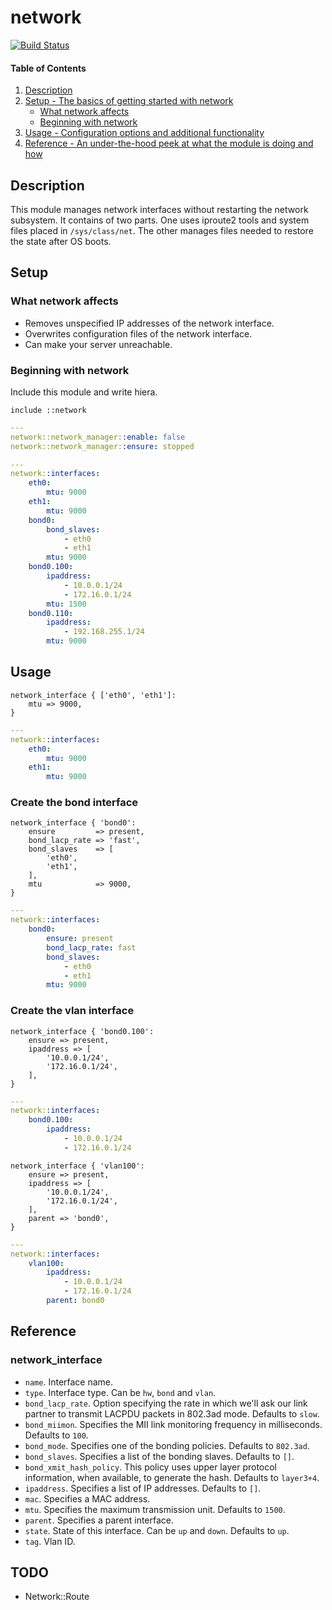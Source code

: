 # network

[![Build Status](https://travis-ci.org/bibigon812/bibigon812-network.svg?branch=master)](https://travis-ci.org/bibigon812/bibigon812-network)

#### Table of Contents

1. [Description](#description)
1. [Setup - The basics of getting started with network](#setup)
    * [What network affects](#what-network-affects)
    * [Beginning with network](#beginning-with-network)
1. [Usage - Configuration options and additional functionality](#usage)
1. [Reference - An under-the-hood peek at what the module is doing and how](#reference)

## Description

This module manages network interfaces without restarting the network 
subsystem. It contains of two parts. One uses iproute2 tools and system files
placed in `/sys/class/net`. The other manages files needed to restore the state
after OS boots.

## Setup

### What network affects

* Removes unspecified IP addresses of the network interface.
* Overwrites configuration files of the network interface.
* Can make your server unreachable.

### Beginning with network

Include this module and write hiera.

```puppet
include ::network
```

```yaml
---
network::network_manager::enable: false
network::network_manager::ensure: stopped
```

```yaml
---
network::interfaces:
    eth0:
        mtu: 9000
    eth1:
        mtu: 9000
    bond0:
        bond_slaves:
            - eth0
            - eth1
        mtu: 9000
    bond0.100:
        ipaddress:
            - 10.0.0.1/24
            - 172.16.0.1/24
        mtu: 1500
    bond0.110:
        ipaddress:
            - 192.168.255.1/24
        mtu: 9000
```

## Usage

```puppet
network_interface { ['eth0', 'eth1']:
    mtu => 9000,
}
```

```yaml
---
network::interfaces:
    eth0:
        mtu: 9000
    eth1:
        mtu: 9000
```

### Create the bond interface
```puppet
network_interface { 'bond0':
    ensure         => present,
    bond_lacp_rate => 'fast',
    bond_slaves    => [
        'eth0',
        'eth1',
    ],
    mtu            => 9000,
}
```

```yaml
---
network::interfaces:
    bond0:
        ensure: present
        bond_lacp_rate: fast
        bond_slaves:
            - eth0
            - eth1
        mtu: 9000
```

### Create the vlan interface
```puppet
network_interface { 'bond0.100':
    ensure => present,
    ipaddress => [
        '10.0.0.1/24',
        '172.16.0.1/24',
    ],
}
```

```yaml
---
network::interfaces:
    bond0.100:
        ipaddress:
            - 10.0.0.1/24
            - 172.16.0.1/24
```


```puppet
network_interface { 'vlan100':
    ensure => present,
    ipaddress => [
        '10.0.0.1/24',
        '172.16.0.1/24',
    ],
    parent => 'bond0',
}
```

```yaml
---
network::interfaces:
    vlan100:
        ipaddress:
            - 10.0.0.1/24
            - 172.16.0.1/24
        parent: bond0
```

## Reference

### network_interface

- `name`. Interface name.
- `type`. Interface type. Can be `hw`, `bond` and `vlan`.
- `bond_lacp_rate`. Option specifying the rate in which we'll ask our link
partner to transmit LACPDU packets in 802.3ad mode. Defaults to `slow`.
- `bond_miimon`. Specifies the MII link monitoring frequency in milliseconds.
Defaults to `100`.
- `bond_mode`. Specifies one of the bonding policies. Defaults to `802.3ad`.
- `bond_slaves`. Specifies a list of the bonding slaves. Defaults to `[]`.
- `bond_xmit_hash_policy`. This policy uses upper layer protocol information,
when available, to generate the hash. Defaults to `layer3+4`.
- `ipaddress`. Specifies a list of IP addresses. Defaults to `[]`.
- `mac`. Specifies a MAC address.
- `mtu`. Specifies the maximum transmission unit. Defaults to `1500`.
- `parent`. Specifies a parent interface.
- `state`. State of this interface. Can be `up` and `down`. Defaults to `up`.
- `tag`. Vlan ID.

## TODO

* Network::Route
